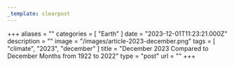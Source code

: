 ```yaml
---
_template: clearpost
---
```



+++
aliases = ""
categories = [ "Earth" ]
date = "2023-12-01T11:23:21.000Z"
description = ""
image = "/images/article-2023-december.png"
tags = [ "climate", "2023", "december" ]
title = "December 2023 Compared to December Months from 1922 to 2022"
type = "post"
url = ""
+++


